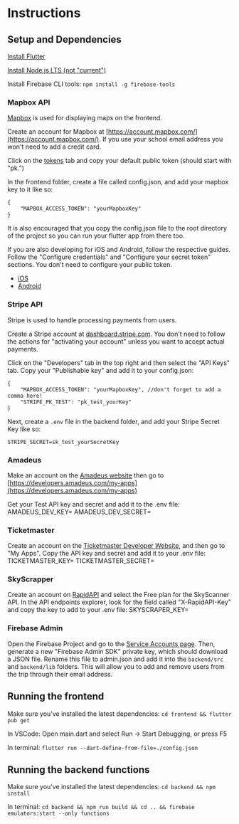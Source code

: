 # Instructions

## Setup and Dependencies

[Install Flutter](https://docs.flutter.dev/get-started/install)

[Install Node.js LTS (not "current")](https://nodejs.org/en)

Install Firebase CLI tools: `npm install -g firebase-tools`

### Mapbox API

[Mapbox](https://mapbox.com) is used for displaying maps on the frontend.

Create an account for Mapbox at [https://account.mapbox.com/](https://account.mapbox.com/). If you use your school email address you won't need to add a credit card.

Click on the [tokens](https://account.mapbox.com/access-tokens/) tab and copy your default public token (should start with "pk.")

In the frontend folder, create a file called config.json, and add your mapbox key to it like so:

```
{
    "MAPBOX_ACCESS_TOKEN": "yourMapboxKey"
}
```

It is also encouraged that you copy the config.json file to the root directory of the project so you can run your flutter app from there too.

If you are also developing for iOS and Android, follow the respective guides. Follow the "Configure credentials" and "Configure your secret token" sections. You don't need to configure your public token.

- [iOS](https://docs.mapbox.com/ios/maps/guides/install/#configure-credentials) 
- [Android](https://docs.mapbox.com/android/maps/guides/install/#configure-credentials)

### Stripe API

Stripe is used to handle processing payments from users.

Create a Stripe account at [dashboard.stripe.com](https://dashboard.stripe.com/). You don't need to follow the actions for "activating your account" unless you want to accept actual payments.

Click on the "Developers" tab in the top right and then select the "API Keys" tab. Copy your "Publishable key" and add it to your config.json:

```
{
    "MAPBOX_ACCESS_TOKEN": "yourMapboxKey", //don't forget to add a comma here!
    "STRIPE_PK_TEST": "pk_test_yourKey"
}
```

Next, create a `.env` file in the backend folder, and add your Stripe Secret Key like so:
```
STRIPE_SECRET=sk_test_yourSecretKey
```

### Amadeus
Make an account on the [Amadeus website](https://developers.amadeus.com/register) then go to [https://developers.amadeus.com/my-apps](https://developers.amadeus.com/my-apps)

Get your Test API key and secret and add it to the .env file:
AMADEUS_DEV_KEY=<your key>
AMADEUS_DEV_SECRET=<your secret>


### Ticketmaster
Create an account on the [Ticketmaster Developer Website](https://developer.ticketmaster.com/), and then go to "My Apps". Copy the API key and secret and add it to your .env file:
TICKETMASTER_KEY=<your-key>
TICKETMASTER_SECRET=<your-secret>

### SkyScrapper
Create an account on [RapidAPI](https://rapidapi.com/apiheya/api/sky-scrapper) and select the Free plan for the SkyScanner API.
In the API endpoints explorer, look for the field called "X-RapidAPI-Key" and copy the key to add to your .env file:
SKYSCRAPER_KEY=<your-key>


### Firebase Admin
Open the Firebase Project and go to the [Service Accounts page](https://console.firebase.google.com/project/_/settings/serviceaccounts/adminsdk). Then, generate a new "Firebase Admin SDK" private key, which should download a JSON file. Rename this file to admin.json and add it into the `backend/src` and `backend/lib` folders. This will allow you to add and remove users from the trip through their email address.


## Running the frontend

Make sure you've installed the latest dependencies: `cd frontend && flutter pub get`

In VSCode: Open main.dart and select Run -> Start Debugging, or press F5

In terminal: `flutter run --dart-define-from-file=./config.json`

## Running the backend functions

Make sure you've installed the latest dependencies: `cd backend && npm install`

In terminal: `cd backend && npm run build && cd .. && firebase emulators:start --only functions`